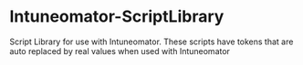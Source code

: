 # Intuneomator-ScriptLibrary
Script Library for use with Intuneomator. These scripts have tokens that are auto replaced by real values when used with Intuneomator
